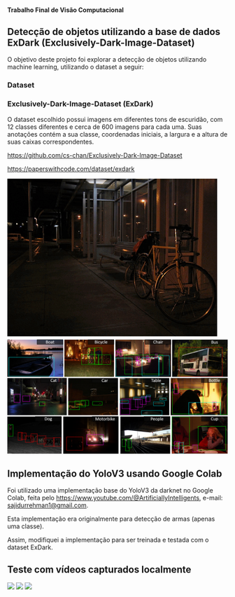 #### Trabalho Final de Visão Computacional
## Detecção de objetos utilizando a base de dados ExDark (Exclusively-Dark-Image-Dataset)
O objetivo deste projeto foi explorar a detecção de objetos utilizando machine learning, utilizando o dataset a seguir:
### Dataset
### Exclusively-Dark-Image-Dataset (ExDark)
O dataset escolhido possui imagens em diferentes tons de escuridão, com 12 classes diferentes e cerca de 600 imagens para cada uma.
Suas anotações contém a sua classe, coordenadas iniciais, a largura e a altura de suas caixas correspondentes.

https://github.com/cs-chan/Exclusively-Dark-Image-Dataset

https://paperswithcode.com/dataset/exdark

<img src="/images/exdarkimg.gif">

<img src="/images/annotations.png">

## Implementação do YoloV3 usando Google Colab

Foi utilizado uma implementação base do YoloV3 da darknet no Google Colab, feita pelo https://www.youtube.com/@ArtificiallyIntelligents, e-mail: sajidurrehman1@gmail.com.

Esta implementação era originalmente para detecção de armas (apenas uma classe).

Assim, modifiquei a implementação para ser treinada e testada com o dataset ExDark.

## Teste com vídeos capturados localmente

<img src="/images/gif1_teste.gif">

<img src="/images/gif2_teste.gif">

<img src="/images/gif3_teste.gif">
